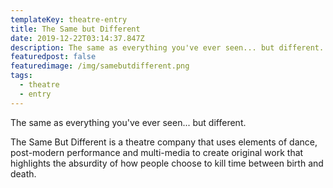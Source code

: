 ```yaml
---
templateKey: theatre-entry
title: The Same but Different
date: 2019-12-22T03:14:37.847Z
description: The same as everything you've ever seen... but different.
featuredpost: false
featuredimage: /img/samebutdifferent.png
tags:
  - theatre
  - entry
---
```

The same as everything you've ever seen... but different.

The Same But Different is a theatre company that uses elements of dance, post-modern performance and multi-media to create original work that highlights the absurdity of how people choose to kill time between birth and death.
